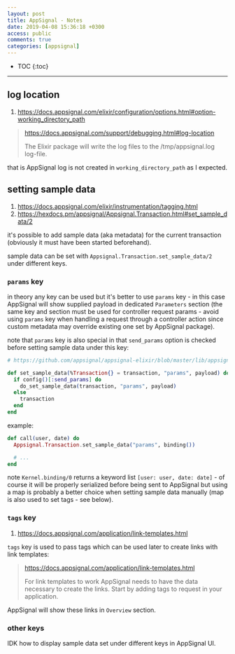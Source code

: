 ```yaml
---
layout: post
title: AppSignal - Notes
date: 2019-04-08 15:36:18 +0300
access: public
comments: true
categories: [appsignal]
---
```


<!-- more -->

* TOC
{:toc}
<hr>

log location
------------

1. <https://docs.appsignal.com/elixir/configuration/options.html#option-working_directory_path>

> <https://docs.appsignal.com/support/debugging.html#log-location>
>
> The Elixir package will write the log files to the /tmp/appsignal.log
> log-file.

that is AppSignal log is not created in `working_directory_path` as I expected.

setting sample data
-------------------

1. <https://docs.appsignal.com/elixir/instrumentation/tagging.html>
3. <https://hexdocs.pm/appsignal/Appsignal.Transaction.html#set_sample_data/2>

it's possible to add sample data (aka metadata) for the current transaction
(obviously it must have been started beforehand).

sample data can be set with `Appsignal.Transaction.set_sample_data/2` under
different keys.

### `params` key

in theory any key can be used but it's better to use `params` key - in this
case AppSignal will show supplied payload in dedicated `Parameters` section
(the same key and section must be used for controller request params - avoid
using `params` key when handling a request through a controller action since
custom metadata may override existing one set by AppSignal package).

note that `params` key is also special in that `send_params` option is checked
before setting sample data under this key:

```elixir
# https://github.com/appsignal/appsignal-elixir/blob/master/lib/appsignal/transaction.ex#L263

def set_sample_data(%Transaction{} = transaction, "params", payload) do
  if config()[:send_params] do
    do_set_sample_data(transaction, "params", payload)
  else
    transaction
  end
end
```

example:

```elixir
def call(user, date) do
  Appsignal.Transaction.set_sample_data("params", binding())

  # ...
end
```

note `Kernel.binding/0` returns a keyword list `[user: user, date: date]` -
of course it will be properly serialized before being sent to AppSignal but
using a map is probably a better choice when setting sample data manually
(map is also used to set tags - see below).

### `tags` key

1. <https://docs.appsignal.com/application/link-templates.html>

`tags` key is used to pass tags which can be used later to create links with
link templates:

> <https://docs.appsignal.com/application/link-templates.html>
>
> For link templates to work AppSignal needs to have the data necessary
> to create the links. Start by adding tags to request in your application.

AppSignal will show these links in `Overview` section.

### other keys

IDK how to display sample data set under different keys in AppSignal UI.
